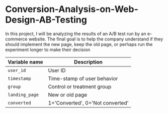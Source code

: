 # Conversion-Analysis-on-Web-Design-AB-Testing

In this project, I will be analyzing the results of an A/B test run by an e-commerce website.  The final goal is to help the company understand if they should implement the new page, keep the old page, or perhaps run the experiment longer to make their decision

| Variable name             | Description                           |
|---------------------------|---------------------------------------|
| `user_id`                 |User ID                                |
| `timestamp`               |Time-stamp of user behavior            |
| `group`                   |Control or treatment group             |
| `landing_page`            |New or old page                        |
| `converted`               |1='Converted', 0='Not converted'       |
